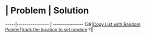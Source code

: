   #  | Problem         |  Solution      
-----|---------------- | --------------- 
138|[Copy List with Random Pointer]()|[track the location to set random](https://github.com/slightbug/Coding/blob/master/LinkedList/CopyListwithRandomPointer.java)
?|[]()|[]()